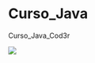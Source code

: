 # Curso_Java
 Curso_Java_Cod3r

<img src="https://img.shields.io/badge/Java-ED8B00?style=for-the-badge&logo=java&logoColor=white"/>
